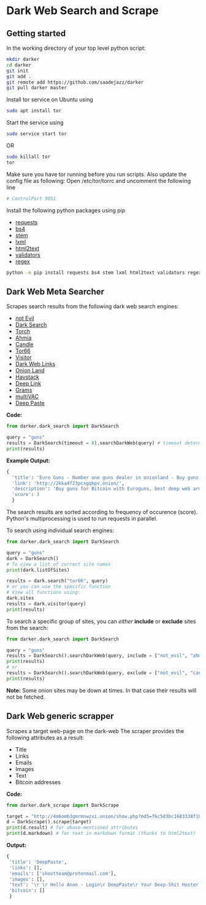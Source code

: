 # Dark Web Search and Scrape  

## Getting started  
In the working directory of your top level python script:  
```bash
mkdir darker
cd darker
git init
git add .
git remote add https://github.com/saadejazz/darker
git pull darker master
```
Install tor service on Ubuntu using  
```bash
sudo apt install tor
```
Start the service using  
```bash
sudo service start tor
```
OR  
```bash
sudo killall tor
tor
```
Make sure you have tor running before you run scripts. Also update the config file as following: Open /etc/tor/torrc and uncomment the following line  
```bash
# ControlPort 9051
```

Install the following python packages using pip  
* [requests](https://github.com/psf/requests)  
* [bs4](https://github.com/getanewsletter/BeautifulSoup4)  
* [stem](https://github.com/torproject/stem)  
* [lxml](https://github.com/lxml/lxml/) 
* [html2text](https://github.com/aaronsw/html2text)  
* [validators](https://github.com/kvesteri/validators) 
* [regex](https://bitbucket.org/mrabarnett/mrab-regex)  
```bash
python -m pip install requests bs4 stem lxml html2text validators regex
```

## Dark Web Meta Searcher  
Scrapes search results from the following dark web search engines:  
* [not Evil](https://hss3uro2hsxfogfq.onion.sh/index.php)  
* [Dark Search](https://darksearch.io)  
* [Torch](http://xmh57jrzrnw6insl.onion/4a1f6b371c/search.cgi)  
* [Ahmia](http://msydqstlz2kzerdg.onion/search/)  
* [Candle](http://gjobqjj7wyczbqie.onion/)  
* [Tor66](http://tor66sezptuu2nta.onion/search)  
* [Visitor](http://visitorfi5kl7q7i.onion/search/)  
* [Dark Web Links](http://www.bznjtqphs2lp4xdd.onion/cgi-bin/search/search.pl)  
* [Onion Land](http://3bbad7fauom4d6sgppalyqddsqbf5u5p56b5k5uk2zxsy3d6ey2jobad.onion/search)  
* [Haystack](http://haystakvxad7wbk5.onion/)  
* [Deep Link](http://deeplinkdeatbml7.onion/)  
* [Grams](http://grams7ebnju7gwjl.onion/results/index.php)  
* [multiVAC](http://multivacigqzqqon.onion/)  
* [Deep Paste](http://4m6omb3gmrmnwzxi.onion/)

**Code:**  
```python
from darker.dark_search import DarkSearch

query = "guns"
results = DarkSearch(timeout = 8).searchDarkWeb(query) # timeout determines wait time for request to EACH site.
print(results)

```
**Example Output:**  
```python
{
  'title': 'Euro Guns - Number one guns dealer in onionland - Buy guns and ammo for Bitcoin.',
  'link': 'http://2kka4f23pcxgqkpv.onion/',
  'description': 'Buy guns for Bitcoin with Euroguns, best deep web arms dealer. Buy guns without a permit.',
  'score': 3
  }
```
The search results are sorted according to frequency of occurence (score). Python's multiprocessing is used to run requests in parallel.    

To search using individual search engines:  
```python
from darker.dark_search import DarkSearch

query = "guns"
dark = DarkSearch()
# To view a list of correct site names
print(dark.listOfSites)

results = dark.search("tor66", query)
# or you can use the specific function
# View all functions using:
dark.sites
results = dark.visitor(query)
print(results)
```

To search a specific group of sites, you can *either* **include** or **exclude** sites from the search:  
```python
from darker.dark_search import DarkSearch

query = "guns"
results = DarkSearch().searchDarkWeb(query, include = ["not_evil", "ahmia", "dark_search"])
print(results)
# or
results = DarkSearch().searchDarkWeb(query, exclude = ["not_evil", "candle", "grams"])
print(results)

```

**Note:** Some onion sites may be down at times. In that case their results will not be fetched.  

## Dark Web generic scrapper  
Scrapes a target web-page on the dark-web 
The scraper provides the following attributes as a result:  
* Title  
* Links  
* Emails  
* Images  
* Text  
* Bitcoin addresses  

**Code:**  
```python
from darker.dark_scrape import DarkScrape

target = "http://4m6omb3gmrmnwzxi.onion/show.php?md5=f6c5d3bc1683338f103b18951b725551"
d = DarkScrape().scrape(target)
print(d.result) # for above-mentioned attributes
print(d.markdown) # for text in markdown format (thanks to html2text)

```

**Output:**  
```python
{
 'title': 'DeepPaste',
 'links': [],
 'emails': ['shootteam@protonmail.com'],
 'images': [],
 'text': '\r \r Hello Anon - Login\r DeepPaste\r Your Deep-Shit Hoster for special shit\r \r Results for f6c5d3bc1683338f103b18951b725551:hand guns and riffles Anon, March 27, 2019 - 4:32 am UTCbuy guns, full auto assault rifles, pistols, grenade launchers, etc.we ship all around america and europe.for more info or questions contact us via shootteam@protonmail.comViews: 1937 \xa0\xa0 Voting: 0 \xa0 ↑ Up \xa0 ↓ DownLogin to voteComments:-__________________________________Add a comment:Name: Anon  Captcha:    \r \r \r Last Public Pastes\r Top Last Public Pastes\r Search Pastes... \r Infos about DeepPaste\r \r For new tea:BTC: 14US287mkpaMYFszkSw2dcEZtdMi3UQak6\r Views Today: 110.432 - Views Yesterday: 337.759\r \r \r \r ',
 'bitcoin': []
 }
```